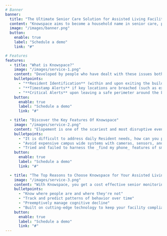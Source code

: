 ```yaml
---
# Banner
banner:
  title: "The Ultimate Senior Care Solution for Assisted Living Facilities and Individual Caregivers"
  content: "Knowspace aims to become a household name in senior care, providing American families the best age-in-place experience for their aging loved ones. Through our state-of-the-art IoT infrastructure and mobile geolocation services, we ensure safety and peace of mind."
  image: "/images/banner.png"
  button:
    enable: true
    label: "Schedule a demo"
    link: "#"

# Features
features:
  - title: "What is Knowspace?"
    image: "/images/service-1.png"
    content: "Developed by people who have dealt with these issues both personally and at the facility level and know the emotional “gut punch” of discovering an at-risk resident or family member is missing."
    bulletpoints:
      - "**Resident Identification** (within and upon exiting the building)"
      - "**Timestamp Alerts** if key locations are breached (such as exits from building, entry into a restricted area or even other residents’ apartments, if rummaging is an issue)"
      - "**Critical Alerts** upon leaving a safe perimeter around the building or campus."
    button:
      enable: true
      label: "Schedule a demo"
      link: "#"

  - title: "Discover the Key Features Of Knowspace"
    image: "/images/service-2.png"
    content: "Elopement is one of the scariest and most disruptive events which happen in Assisted Living Facilities.  Risks to residents, staff and the facility can be catastrophic. Residents, even if they do not leave the building, are subject to falls, failure to maintain medication and other physical and mental illnesses."
    bulletpoints:
      - "It is difficult to address daily Resident needs, how can you possibly consider “potential risk” of elopement in a meaningful way."
      - "Avoid expensive campus wide systems with cameras, sensors, and alerts which you cannot afford."
      - "Tried and failed to harness the _find my phone_ features of smart phones, which help but rely on compliance by the resident"
    button:
      enable: true
      label: "Schedule a demo"
      link: "#"

  - title: "The Top Reasons to Choose Knowspace for Your Assisted Living Facility"
    image: "/images/service-3.png"
    content: "With Knowspace, you get a cost effective senior monitoring solution without sacrificing performance or ease of use."
    bulletpoints:
      - "Know where people are and where they're not"
      - "Track and predict patterns of behavior over time"
      - "Preemptively manage cognitive decline"
      - "Built on cutting-edge technology to keep your facility compliant with the latest standards."
    button:
      enable: true
      label: "Schedule a demo"
      link: "#"
---
```

